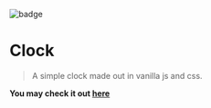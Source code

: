 ![badge](https://img.shields.io/badge/JavaScript30-2-red.svg)

# Clock

> A simple clock made out in vanilla js and css.

****You may check it out [here](https://jamesgeorge007.github.io/Clock/)****
